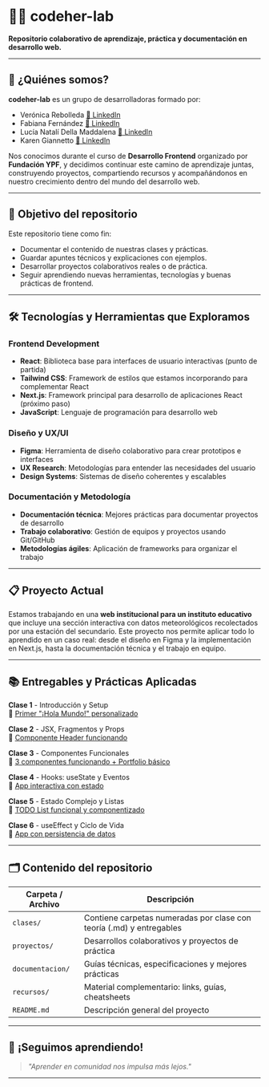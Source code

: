 # 👩‍💻 codeher-lab

**Repositorio colaborativo de aprendizaje, práctica y documentación en desarrollo web.**

---

## 🌱 ¿Quiénes somos?

**codeher-lab** es un grupo de desarrolladoras formado por:

- Verónica Rebolleda [🔗 LinkedIn](https://www.linkedin.com/in/m-veronica-rebolleda/)
- Fabiana Fernández [🔗 LinkedIn](https://www.linkedin.com/in/fabiana-fernandez/)
- Lucía Natalí Della Maddalena [🔗 LinkedIn](https://www.linkedin.com/in/luciadmaddalena/)
- Karen Giannetto [🔗 LinkedIn](https://www.linkedin.com/in/karen-giannetto/)

Nos conocimos durante el curso de **Desarrollo Frontend** organizado por **Fundación YPF**, y decidimos continuar este camino de aprendizaje juntas, construyendo proyectos, compartiendo recursos y acompañándonos en nuestro crecimiento dentro del mundo del desarrollo web.

---

## 🎯 Objetivo del repositorio

Este repositorio tiene como fin:

- Documentar el contenido de nuestras clases y prácticas.
- Guardar apuntes técnicos y explicaciones con ejemplos.
- Desarrollar proyectos colaborativos reales o de práctica.
- Seguir aprendiendo nuevas herramientas, tecnologías y buenas prácticas de frontend.

---

## 🛠️ Tecnologías y Herramientas que Exploramos

### Frontend Development

- **React**: Biblioteca base para interfaces de usuario interactivas (punto de partida)
- **Tailwind CSS**: Framework de estilos que estamos incorporando para complementar React
- **Next.js**: Framework principal para desarrollo de aplicaciones React (próximo paso)
- **JavaScript**: Lenguaje de programación para desarrollo web

### Diseño y UX/UI

- **Figma**: Herramienta de diseño colaborativo para crear prototipos e interfaces
- **UX Research**: Metodologías para entender las necesidades del usuario
- **Design Systems**: Sistemas de diseño coherentes y escalables

### Documentación y Metodología

- **Documentación técnica**: Mejores prácticas para documentar proyectos de desarrollo
- **Trabajo colaborativo**: Gestión de equipos y proyectos usando Git/GitHub
- **Metodologías ágiles**: Aplicación de frameworks para organizar el trabajo

---

## 📋 Proyecto Actual

Estamos trabajando en una **web institucional para un instituto educativo** que incluye una sección interactiva con datos meteorológicos recolectados por una estación del secundario. Este proyecto nos permite aplicar todo lo aprendido en un caso real: desde el diseño en Figma y la implementación en Next.js, hasta la documentación técnica y el trabajo en equipo.

---

## 📚 Entregables y Prácticas Aplicadas

**Clase 1** - Introducción y Setup  
📁 [Primer "¡Hola Mundo!" personalizado](./clases/01_React_Instalacion/Instalar_React.jpg)

**Clase 2** - JSX, Fragmentos y Props  
📁 [Componente Header funcionando](./clases/02_JSX_Fragmentos_Props_Primera_App/primera-app/)

**Clase 3** - Componentes Funcionales  
📁 [3 componentes funcionando + Portfolio básico](./clases/03_React_Componentes_Funcionales/miPortfolio/)

**Clase 4** - Hooks: useState y Eventos  
📁 [App interactiva con estado](./clases/04_Hook_useState_Eventos_/hook-clase/)

**Clase 5** - Estado Complejo y Listas  
📁 [TODO List funcional y componentizado](./clases/05_Estado_Avanzado_y_Efectos/estado-avanzado/)

**Clase 6** - useEffect y Ciclo de Vida  
📁 [App con persistencia de datos](./clases/06_useEffect_y_Ciclo_de_Vida/estado-avanzado/)

---

## 🗂️ Contenido del repositorio

| Carpeta / Archivo | Descripción                                                          |
| ----------------- | -------------------------------------------------------------------- |
| `clases/`         | Contiene carpetas numeradas por clase con teoría (.md) y entregables |
| `proyectos/`      | Desarrollos colaborativos y proyectos de práctica                    |
| `documentacion/`  | Guías técnicas, especificaciones y mejores prácticas                 |
| `recursos/`       | Material complementario: links, guías, cheatsheets                   |
| `README.md`       | Descripción general del proyecto                                     |

---

## 🚀 ¡Seguimos aprendiendo!

> _"Aprender en comunidad nos impulsa más lejos."_

---
